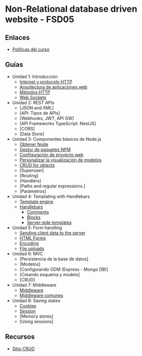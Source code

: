 # Non-Relational database driven website - FSD05

## Enlaces

  * [Políticas del curso](https://aulavirtual.espol.edu.ec/files/3607800/download?download_frd=1)

## Guías

* Unidad 1: Introducción  
  * [Internet y protocolo HTTP](guias/guias1/guia1_1.md) 
  * [Arquitectura de aplicaciones web](guias/guias1/guia1_2.md) 
  * [Métodos HTTP](guias/guias1/guia1_3.md)
  * [Web Sockets](guias/guias1/guia1_4.md)
* Unidad 2: REST APIs
  * [JSON and XML]
  * [API: Tipos de APIs]
  * [Webhooks, JWT, API GW]
  * [API Frameworks TypeScript: NestJS]
  * [CORS]
  * [Data Store]
* Unidad 3: Componentes básicos de Node.js
  * [Obtener Node](guias/guias2/guia2_1.md)
  * [Gestor de paquetes NPM](guias/guias2/guia2_2.md)
  * [Configuración de proyecto web](guias/guias2/guia2_3.md)
  * [Personalizar la visualización de modelos](guias/guias2/guia2_4.md)
  * [CRUD for objects](guias/guias2/guia2_5.md)
  * [Superuser]
  * [Routing]
  * [Handlers]
  * [Paths and regular expressions.]
  * [Parámetros]
* Unidad 4: Templating with Handlebars 
  * [Template engine](guias/guias3/guia3_1.md)
  * [Handlebars](guias/guias3/guia3_2/guia3_2.md)
    * [Comments](guias/guias3/guia3_2/guia3_2_1.md)
    * [Blocks](guias/guias3/guia3_2/guia3_2_2.md)
    * [Server-side templates](guias/guias3/guia3_2/guia3_2_3.md)
* Unidad 5: Form handling
  * [Sending client data to the server](guias/guias4/guia4_1.md)
  * [HTML Forms](guias/guias4/guia4_2.md)
  * [Encoding](guias/guias4/guia4_3.md)
  * [File uploads](guias/guias4/guia4_4.md)
* Unidad 6: MVC 
  * [Persistencia de la base de datos]
  * [Modelos]
  * [Configurando ODM (Express - Mongo DB)]
  * [Creando esquema y modelo]
  * [CRUD]
* Unidad 7: Middleware
  * [Middleware](guias/guias7/guia7_1.md)
  * [Middleware comunes](guias/guias7/guia7_2.md)
* Unidad 8: Saving states 
  * [Cookies](guias/guias6/guia6_1.md)
  * [Session](guias/guias6/guia6_2.md)
  * [Memory stores]
  * [Using sessions]



## Recursos
* [Sitio CRUD](guias/recursos/sitio-CRUD.rar)